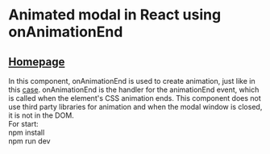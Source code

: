 # Animated modal in React using onAnimationEnd
## [Homepage](https://shedov.top/animated-modal-in-react-using-onanimationend/)
In this component, onAnimationEnd is used to create animation, just like in this [case](https://github.com/AndrewShedov/Animated-dropdown-menu-in-react). onAnimationEnd is the handler for the animationEnd event, which is called when the element's CSS animation ends. This component does not use third party libraries for animation and when the modal window is closed, it is not in the DOM.\
For start:\
npm install\
npm run dev


